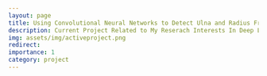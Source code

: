 ```yaml
---
layout: page
title: Using Convolutional Neural Networks to Detect Ulna and Radius Fractures
description: Current Project Related to My Reserach Interests In Deep Learning and Computer Vision 
img: assets/img/activeproject.png
redirect: 
importance: 1
category: project
---
```

